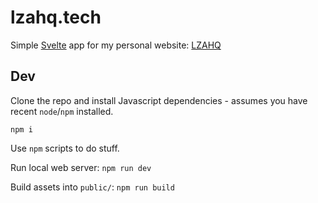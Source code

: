# lzahq.tech

Simple [Svelte](https://svelte.dev) app for my personal website: [LZAHQ](https://lzahq.tech)


## Dev

Clone the repo and install Javascript dependencies - assumes you have recent `node`/`npm` installed.

`npm i`

Use `npm` scripts to do stuff.

Run local web server: `npm run dev`

Build assets into `public/`: `npm run build`
